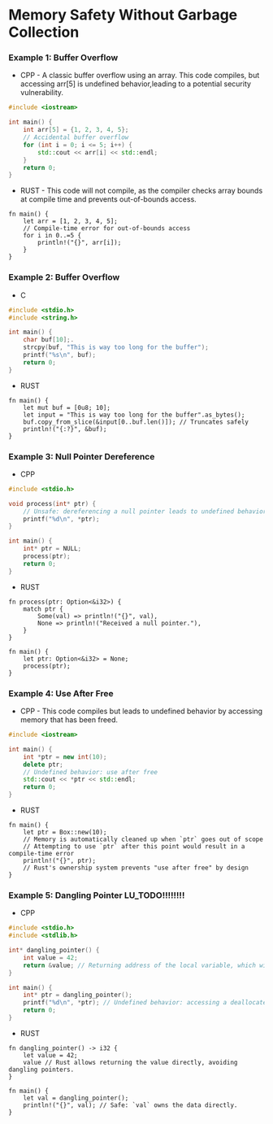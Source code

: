 # Memory Safety Without Garbage Collection



### Example 1: Buffer Overflow
* CPP - A classic buffer overflow using an array. This code compiles, but accessing arr[5] is undefined behavior,leading to a potential security vulnerability.
```cpp
#include <iostream>

int main() {
    int arr[5] = {1, 2, 3, 4, 5};
    // Accidental buffer overflow
    for (int i = 0; i <= 5; i++) {
        std::cout << arr[i] << std::endl;
    }
    return 0;
}
```
* RUST - This code will not compile, as the compiler checks array bounds at compile time and prevents out-of-bounds access.
```rust,editable
fn main() {
    let arr = [1, 2, 3, 4, 5];
    // Compile-time error for out-of-bounds access
    for i in 0..=5 {
        println!("{}", arr[i]);
    }
}
```


### Example 2: Buffer Overflow
* C
```c
#include <stdio.h>
#include <string.h>

int main() {
    char buf[10];.
    strcpy(buf, "This is way too long for the buffer");
    printf("%s\n", buf);
    return 0;
}
```
* RUST
```rust,editable
fn main() {
    let mut buf = [0u8; 10];
    let input = "This is way too long for the buffer".as_bytes();
    buf.copy_from_slice(&input[0..buf.len()]); // Truncates safely
    println!("{:?}", &buf);
}
```


### Example 3: Null Pointer Dereference
* CPP
```cpp
#include <stdio.h>

void process(int* ptr) {
    // Unsafe: dereferencing a null pointer leads to undefined behavior.
    printf("%d\n", *ptr);
}

int main() {
    int* ptr = NULL;
    process(ptr);
    return 0;
}
```
* RUST
```rust,editable
fn process(ptr: Option<&i32>) {
    match ptr {
        Some(val) => println!("{}", val),
        None => println!("Received a null pointer."),
    }
}

fn main() {
    let ptr: Option<&i32> = None;
    process(ptr);
}
```


### Example 4: Use After Free
* CPP - This code compiles but leads to undefined behavior by accessing memory that has been freed.
```cpp
#include <iostream>

int main() {
    int *ptr = new int(10);
    delete ptr;
    // Undefined behavior: use after free
    std::cout << *ptr << std::endl;
    return 0;
}
```
* RUST
```rust,editable
fn main() {
    let ptr = Box::new(10);
    // Memory is automatically cleaned up when `ptr` goes out of scope
    // Attempting to use `ptr` after this point would result in a compile-time error
    println!("{}", ptr);
    // Rust's ownership system prevents "use after free" by design
}
```


### Example 5: Dangling Pointer LU_TODO!!!!!!!!
* CPP
```cpp
#include <stdio.h>
#include <stdlib.h>

int* dangling_pointer() {
    int value = 42;
    return &value; // Returning address of the local variable, which will be deallocated
}

int main() {
    int* ptr = dangling_pointer();
    printf("%d\n", *ptr); // Undefined behavior: accessing a deallocated stack frame
    return 0;
}
```
* RUST
```rust,editable
fn dangling_pointer() -> i32 {
    let value = 42;
    value // Rust allows returning the value directly, avoiding dangling pointers.
}

fn main() {
    let val = dangling_pointer();
    println!("{}", val); // Safe: `val` owns the data directly.
}
```